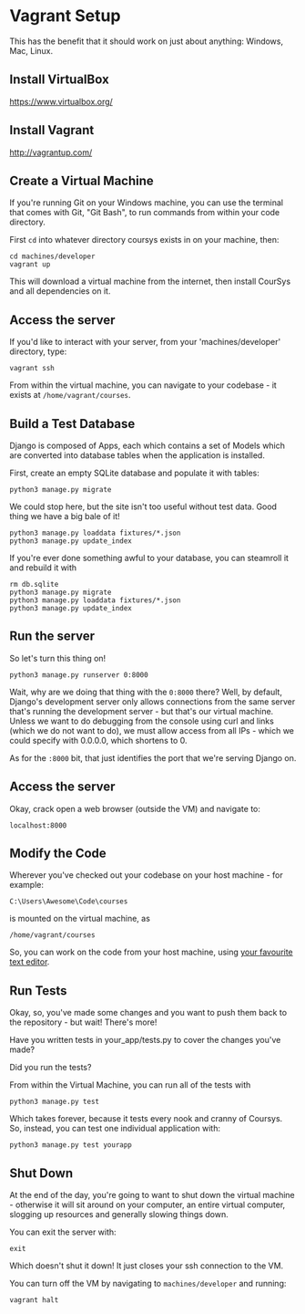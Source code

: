 # Vagrant Setup

This has the benefit that it should work on just about anything: Windows, Mac, Linux.

## Install VirtualBox

https://www.virtualbox.org/

## Install Vagrant

http://vagrantup.com/

## Create a Virtual Machine 

If you're running Git on your Windows machine, you can use the terminal
that comes with Git, "Git Bash", to run commands from within your code
directory. 

First `cd` into whatever directory coursys exists in on your machine, then: 

    cd machines/developer
    vagrant up

This will download a virtual machine from the internet, then install CourSys
and all dependencies on it. 

## Access the server

If you'd like to interact with your server, from your 'machines/developer'
directory, type:

    vagrant ssh

From within the virtual machine, you can navigate to your codebase - 
it exists at `/home/vagrant/courses`.

## Build a Test Database

Django is composed of Apps, each which contains a set of Models which are
converted into database tables when the application is installed. 

First, create an empty SQLite database and populate it with tables:

    python3 manage.py migrate

We could stop here, but the site isn't too useful without test data. Good thing
we have a big bale of it! 

    python3 manage.py loaddata fixtures/*.json
    python3 manage.py update_index

If you're ever done something awful to your database, you can steamroll it
and rebuild it with 

    rm db.sqlite
    python3 manage.py migrate
    python3 manage.py loaddata fixtures/*.json
    python3 manage.py update_index

## Run the server

So let's turn this thing on! 

    python3 manage.py runserver 0:8000

Wait, why are we doing that thing with the `0:8000` there? Well, by default, 
Django's development server only allows connections from the same server
that's running the development server - but that's our virtual machine. 
Unless we want to do debugging from the console using curl and links (which
we do not want to do), we must allow access from all IPs - which we could
specify with 0.0.0.0, which shortens to 0. 

As for the `:8000` bit, that just identifies the port that we're serving 
Django on. 

## Access the server

Okay, crack open a web browser (outside the VM) and navigate to:

    localhost:8000

## Modify the Code

Wherever you've checked out your codebase on your host machine - for example:

    C:\Users\Awesome\Code\courses

is mounted on the virtual machine, as 

    /home/vagrant/courses

So, you can work on the code from your host machine, using
[your favourite text editor](http://www.vim.org/index.php). 

## Run Tests

Okay, so, you've made some changes and you want to push them back to the
repository - but wait! There's more! 

Have you written tests in your_app/tests.py to cover the changes you've made?

Did you run the tests? 

From within the Virtual Machine, you can run all of the tests with 

    python3 manage.py test

Which takes forever, because it tests every nook and cranny of Coursys. So,
instead, you can test one individual application with: 

    python3 manage.py test yourapp

## Shut Down

At the end of the day, you're going to want to shut down the virtual machine -
otherwise it will sit around on your computer, an entire virtual computer, 
slogging up resources and generally slowing things down. 

You can exit the server with:

    exit

Which doesn't shut it down! It just closes your ssh connection to the VM.

You can turn off the VM by navigating to `machines/developer` and running:

    vagrant halt
